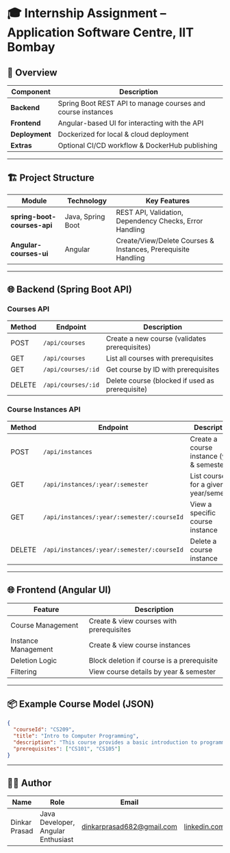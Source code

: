 
# 🎓 Internship Assignment – Application Software Centre, IIT Bombay  

## 📌 Overview  
| **Component**        | **Description** |
|----------------------|-----------------|
| **Backend**          | Spring Boot REST API to manage courses and course instances |
| **Frontend**         | Angular-based UI for interacting with the API |
| **Deployment**       | Dockerized for local & cloud deployment |
| **Extras**           | Optional CI/CD workflow & DockerHub publishing |

---

## 🏗️ Project Structure  
| **Module** | **Technology** | **Key Features** |
|------------|---------------|------------------|
| **spring-boot-courses-api** | Java, Spring Boot | REST API, Validation, Dependency Checks, Error Handling |
| **Angular-courses-ui**      | Angular           | Create/View/Delete Courses & Instances, Prerequisite Handling |

---

## 🌐 Backend (Spring Boot API)  

### **Courses API**
| **Method** | **Endpoint**                  | **Description** |
|------------|--------------------------------|-----------------|
| POST       | `/api/courses`                | Create a new course (validates prerequisites) |
| GET        | `/api/courses`                | List all courses with prerequisites |
| GET        | `/api/courses/:id`            | Get course by ID with prerequisites |
| DELETE     | `/api/courses/:id`            | Delete course (blocked if used as prerequisite) |

### **Course Instances API**
| **Method** | **Endpoint**                                      | **Description** |
|------------|---------------------------------------------------|-----------------|
| POST       | `/api/instances`                                 | Create a course instance (year & semester) |
| GET        | `/api/instances/:year/:semester`                 | List courses for a given year/semester |
| GET        | `/api/instances/:year/:semester/:courseId`       | View a specific course instance |
| DELETE     | `/api/instances/:year/:semester/:courseId`       | Delete a course instance |

---

## 🌐 Frontend (Angular UI)  
| **Feature** | **Description** |
|-------------|-----------------|
| Course Management | Create & view courses with prerequisites |
| Instance Management | Create & view course instances |
| Deletion Logic | Block deletion if course is a prerequisite |
| Filtering | View course details by year & semester |

---

## 📦 Example Course Model (JSON)
```json
{
  "courseId": "CS209",
  "title": "Intro to Computer Programming",
  "description": "This course provides a basic introduction to programming.",
  "prerequisites": ["CS101", "CS105"]
}
```

---

## 👨‍💻 Author  
| **Name**       | **Role**                  | **Email**                     | **LinkedIn** |
|----------------|---------------------------|--------------------------------|--------------|
| Dinkar Prasad  | Java Developer, Angular Enthusiast | dinkarprasad682@gmail.com | [linkedin.com/in/dinkarprasad682](https://linkedin.com/in/dinkarprasad682) |

